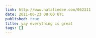 ```yaml
---
link: http://www.nataliedee.com/062311
date: 2011-06-23 08:00 UTC
published: true
title: yay everything is great
tags: []
---
```



